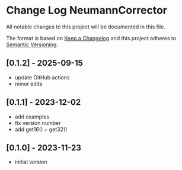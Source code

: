 # Change Log NeumannCorrector

All notable changes to this project will be documented in this file.

The format is based on [Keep a Changelog](http://keepachangelog.com/)
and this project adheres to [Semantic Versioning](http://semver.org/).


## [0.1.2] - 2025-09-15
- update GitHub actions
- minor edits

## [0.1.1] - 2023-12-02
- add examples
- fix version number
- add get16() + get32()

## [0.1.0] - 2023-11-23
- initial version

